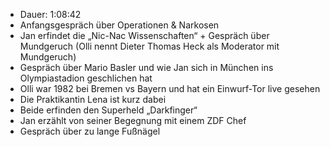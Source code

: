- Dauer: 1:08:42
- Anfangsgespräch über Operationen & Narkosen
- Jan erfindet die „Nic-Nac Wissenschaften“ + Gespräch über Mundgeruch (Olli nennt Dieter Thomas Heck als Moderator mit Mundgeruch)
- Gespräch über Mario Basler und wie Jan sich in München ins Olympiastadion geschlichen hat
- Olli war 1982 bei Bremen vs Bayern und hat ein Einwurf-Tor live gesehen
- Die Praktikantin Lena ist kurz dabei
- Beide erfinden den Superheld „Darkfinger“
- Jan erzählt von seiner Begegnung mit einem ZDF Chef
- Gespräch über zu lange Fußnägel
